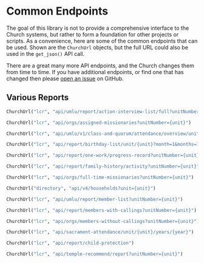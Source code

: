 # Common Endpoints

The goal of this library is not to provide a comprehensive interface to the Church
systems, but rather to form a foundation for other projects or scripts. As a
convenience, here are some of the common endpoints that can be used. Shown are the
`ChurchUrl` objects, but the full URL could also be used in the `get_json()` API call.

There are a great many more API endpoints, and the Church changes them from time to
time. If you have additional endpoints, or find one that has changed then please [open
an issue](https://github.com/IsaacsLab42/lcr_session/issues) on GitHub.

## Various Reports

```python title="Actions and Interviews"
ChurchUrl("lcr", "api/umlu/report/action-interview-list/full?unitNumber={unit}")
```

```python title="Assigned Missionaries"
ChurchUrl("lcr", "api/orgs/assigned-missionaries?unitNumber={unit}")
```

```python title="Attendance"
ChurchUrl("lcr", "api/umlu/v1/class-and-quorum/attendance/overview/unitNumber/{unit}")
```

```python title="Birthdays"
ChurchUrl("lcr", "api/report/birthday-list/unit/{unit}?month=1&months=12")
```

```python title="Covenant Path Progress"
ChurchUrl("lcr", "api/report/one-work/progress-record?unitNumber={unit}")
```

```python title="Family History"
ChurchUrl("lcr", "api/report/family-history/activity?unitNumber={unit}")
```

```python title="Full Time Missionaries"
ChurchUrl("lcr", "api/orgs/full-time-missionaries?unitNumber={unit}")
```

```python title="Households"
ChurchUrl("directory", "api/v4/households?unit={unit}")
```

```python title="Member List"
ChurchUrl("lcr", "api/umlu/report/member-list?unitNumber={unit}")
```

```python title="Members With Callings"
ChurchUrl("lcr", "api/report/members-with-callings?unitNumber={unit}")
```

```python title="Members Without Callings"
ChurchUrl("lcr", "api/orgs/members-without-callings?unitNumber={unit}")
```

```python title="Sacrament Meeting Attendance"
ChurchUrl("lcr", "api/sacrament-attendance/unit/{unit}/years/{year}")
```

```python title="Protecting Children and Youth Training"
ChurchUrl("lcr", "api/report/child-protection")
```

```python title="Temple Recommend Status"
ChurchUrl("lcr", "api/temple-recommend/report?unitNumber={unit}")
```
